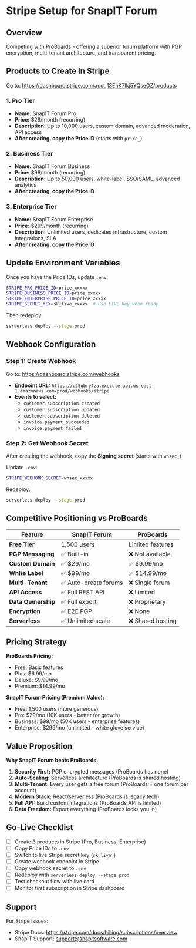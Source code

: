# Stripe Setup for SnapIT Forum

## Overview
Competing with ProBoards - offering a superior forum platform with PGP encryption, multi-tenant architecture, and transparent pricing.

## Products to Create in Stripe

Go to: https://dashboard.stripe.com/acct_1SEhK7Ikj5YQseOZ/products

### 1. Pro Tier
- **Name:** SnapIT Forum Pro
- **Price:** $29/month (recurring)
- **Description:** Up to 10,000 users, custom domain, advanced moderation, API access
- **After creating, copy the Price ID** (starts with `price_`)

### 2. Business Tier
- **Name:** SnapIT Forum Business
- **Price:** $99/month (recurring)
- **Description:** Up to 50,000 users, white-label, SSO/SAML, advanced analytics
- **After creating, copy the Price ID**

### 3. Enterprise Tier
- **Name:** SnapIT Forum Enterprise
- **Price:** $299/month (recurring)
- **Description:** Unlimited users, dedicated infrastructure, custom integrations, SLA
- **After creating, copy the Price ID**

## Update Environment Variables

Once you have the Price IDs, update `.env`:

```bash
STRIPE_PRO_PRICE_ID=price_xxxxx
STRIPE_BUSINESS_PRICE_ID=price_xxxxx
STRIPE_ENTERPRISE_PRICE_ID=price_xxxxx
STRIPE_SECRET_KEY=sk_live_xxxxx  # Use LIVE key when ready
```

Then redeploy:
```bash
serverless deploy --stage prod
```

## Webhook Configuration

### Step 1: Create Webhook
Go to: https://dashboard.stripe.com/webhooks

- **Endpoint URL:** `https://u25qbry7za.execute-api.us-east-1.amazonaws.com/prod/webhooks/stripe`
- **Events to select:**
  - `customer.subscription.created`
  - `customer.subscription.updated`
  - `customer.subscription.deleted`
  - `invoice.payment_succeeded`
  - `invoice.payment_failed`

### Step 2: Get Webhook Secret
After creating the webhook, copy the **Signing secret** (starts with `whsec_`)

Update `.env`:
```bash
STRIPE_WEBHOOK_SECRET=whsec_xxxxx
```

Redeploy:
```bash
serverless deploy --stage prod
```

## Competitive Positioning vs ProBoards

| Feature | SnapIT Forum | ProBoards |
|---------|--------------|-----------|
| **Free Tier** | 1,500 users | Limited features |
| **PGP Messaging** | ✅ Built-in | ❌ Not available |
| **Custom Domain** | ✅ $29/mo | ✅ $9.99/mo |
| **White Label** | ✅ $99/mo | ✅ $14.99/mo |
| **Multi-Tenant** | ✅ Auto-create forums | ❌ Single forum |
| **API Access** | ✅ Full REST API | ❌ Limited |
| **Data Ownership** | ✅ Full export | ❌ Proprietary |
| **Encryption** | ✅ E2E PGP | ❌ None |
| **Serverless** | ✅ Unlimited scale | ❌ Shared hosting |

## Pricing Strategy

**ProBoards Pricing:**
- Free: Basic features
- Plus: $6.99/mo
- Deluxe: $9.99/mo
- Premium: $14.99/mo

**SnapIT Forum Pricing (Premium Value):**
- Free: 1,500 users (more generous)
- Pro: $29/mo (10K users - better for growth)
- Business: $99/mo (50K users - enterprise features)
- Enterprise: $299/mo (unlimited - white glove service)

## Value Proposition

**Why SnapIT Forum beats ProBoards:**

1. **Security First:** PGP encrypted messages (ProBoards has none)
2. **Auto-Scaling:** Serverless architecture (ProBoards is shared hosting)
3. **Multi-Tenant:** Every user gets a free forum (ProBoards = one forum per account)
4. **Modern Stack:** React/serverless (ProBoards is legacy tech)
5. **Full API:** Build custom integrations (ProBoards API is limited)
6. **Data Freedom:** Export everything (ProBoards locks you in)

## Go-Live Checklist

- [ ] Create 3 products in Stripe (Pro, Business, Enterprise)
- [ ] Copy Price IDs to `.env`
- [ ] Switch to live Stripe secret key (`sk_live_`)
- [ ] Create webhook endpoint in Stripe
- [ ] Copy webhook secret to `.env`
- [ ] Redeploy with `serverless deploy --stage prod`
- [ ] Test checkout flow with live card
- [ ] Monitor first subscription in Stripe dashboard

## Support

For Stripe issues:
- Stripe Docs: https://stripe.com/docs/billing/subscriptions/overview
- SnapIT Support: support@snapitsoftware.com
